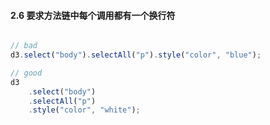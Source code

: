 #### 2.6 要求方法链中每个调用都有一个换行符
```javascript

// bad
d3.select("body").selectAll("p").style("color", "blue");

// good
d3
    .select("body")
    .selectAll("p")
    .style("color", "white");
```